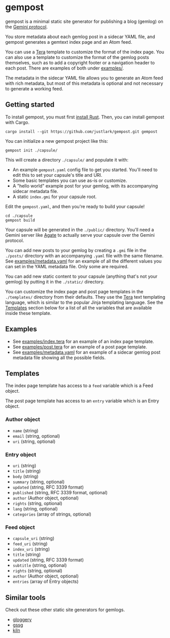 # gempost

gempost is a minimal static site generator for publishing a blog (gemlog) on
the [Gemini protocol](https://geminiprotocol.net/).

You store metadata about each gemlog post in a sidecar YAML file, and gempost
generates a gemtext index page and an Atom feed.

You can use a [Tera](https://keats.github.io/tera/) template to customize the
format of the index page. You can also use a template to customize the format
of the gemlog posts themselves, such as to add a copyright footer or a
navigation header to each post. There are examples of both under
[examples/](./examples/).

The metadata in the sidecar YAML file allows you to generate an Atom feed with
rich metadata, but most of this metadata is optional and not necessary to
generate a working feed.

## Getting started

To install gempost, you must first [install
Rust](https://www.rust-lang.org/tools/install). Then, you can install gempost
with Cargo.

```shell
cargo install --git https://github.com/justlark/gempost.git gempost
```

You can initialize a new gempost project like this:

```shell
gempost init ./capsule/
```

This will create a directory `./capsule/` and populate it with:

- An example `gempost.yaml` config file to get you started. You'll need to edit
  this to set your capsule's title and URI.
- Some basic templates you can use as-is or customize.
- A "hello world" example post for your gemlog, with its accompanying sidecar
  metadata file.
- A static `index.gmi` for your capsule root.

Edit the `gempost.yaml`, and then you're ready to build your capsule!

```shell
cd ./capsule
gempost build
```

Your capsule will be generated in the `./public/` directory. You'll need a
Gemini server like [Agate](https://github.com/mbrubeck/agate) to actually serve
your capsule over the Gemini protocol.

You can add new posts to your gemlog by creating a `.gmi` file in the
`./posts/` directory with an accompanying `.yaml` file with the same filename.
See [examples/metadata.yaml](./examples/metadata.yaml) for an example of all
the different values you can set in the YAML metadata file. Only some are
required.

You can add new static content to your capsule (anything that's not your
gemlog) by putting it in the `./static/` directory.

You can customize the index page and post page templates in the `./templates/`
directory from their defaults. They use the
[Tera](https://keats.github.io/tera/) text templating language, which is
similar to the popular Jinja templating language. See the
[Templates](#templates) section below for a list of all the variables that are
available inside these template.

## Examples

- See [examples/index.tera](./examples/index.tera) for an example of an index
  page template.
- See [examples/post.tera](./examples/post.tera) for an example of a post page
  template.
- See [examples/metadata.yaml](./examples/metadata.yaml) for an example of a
  sidecar gemlog post metadata file showing all the possible fields.

## Templates

The index page template has access to a `feed` variable which is a Feed object.

The post page template has access to an `entry` variable which is an Entry
object.

### Author object

- `name` (string)
- `email` (string, optional)
- `uri` (string, optional)

### Entry object

- `uri` (string)
- `title` (string)
- `body` (string)
- `summary` (string, optional)
- `updated` (string, RFC 3339 format)
- `published` (string, RFC 3339 format, optional)
- `author` (Author object, optional)
- `rights` (string, optional)
- `lang` (string, optional)
- `categories` (array of strings, optional)

### Feed object

- `capsule_uri` (string)
- `feed_uri` (string)
- `index_uri` (string)
- `title` (string)
- `updated` (string, RFC 3339 format)
- `subtitle` (string, optional)
- `rights` (string, optional)
- `author` (Author object, optional)
- `entries` (array of Entry objects)

## Similar tools

Check out these other static site generators for gemlogs.

- [gloggery](https://github.com/kconner/gloggery)
- [gssg](https://git.sr.ht/~gsthnz/gssg)
- [kiln](https://git.sr.ht/~adnano/kiln)
